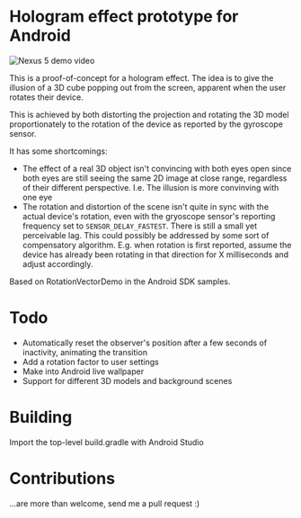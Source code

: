 # Hologram effect prototype for Android

![Nexus 5 demo video](/../screenshots/holo2.gif?raw=true "Nexus 5 demo video")

This is a proof-of-concept for a hologram effect. The idea is to give the illusion of a 3D cube popping out from the screen, apparent when the user rotates their device.

This is achieved by both distorting the projection and rotating the 3D model proportionately to the rotation of the device as reported by the gyroscope sensor.

It has some shortcomings:
* The effect of a real 3D object isn't convincing with both eyes open since both eyes are still seeing the same 2D image at close range, regardless of their different perspective. I.e. The illusion is more convinving with one eye
* The rotation and distortion of the scene isn't quite in sync with the actual device's rotation, even with the gryoscope sensor's reporting frequency set to `SENSOR_DELAY_FASTEST`. There is still a small yet perceivable lag. This could possibly be addressed by some sort of compensatory algorithm. E.g. when rotation is first reported, assume the device has already been rotating in that direction for X milliseconds and adjust accordingly.
 
Based on RotationVectorDemo in the Android SDK samples.

# Todo
* Automatically reset the observer's position after a few seconds of inactivity, animating the transition
* Add a rotation factor to user settings
* Make into Android live wallpaper
* Support for different 3D models and background scenes
 
# Building

Import the top-level build.gradle with Android Studio

# Contributions
...are more than welcome, send me a pull request :)


